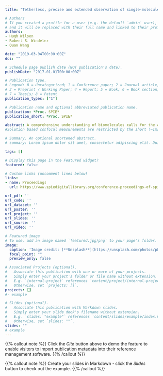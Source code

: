 ```yaml
---
title: "Tetherless, precise and extended observation of single-molecule FRET in an Anti-Brownian trap"

# Authors
# If you created a profile for a user (e.g. the default `admin` user), write the username (folder name) here 
# and it will be replaced with their full name and linked to their profile.
authors:
- Hugh Wilson
- Robert S. Windeler
- Quan Wang

date: "2019-03-04T00:00:00Z"
doi: ""

# Schedule page publish date (NOT publication's date).
publishDate: "2017-01-01T00:00:00Z"

# Publication type.
# Legend: 0 = Uncategorized; 1 = Conference paper; 2 = Journal article;
# 3 = Preprint / Working Paper; 4 = Report; 5 = Book; 6 = Book section;
# 7 = Thesis; 8 = Patent
publication_types: ["1"]

# Publication name and optional abbreviated publication name.
publication: *Proc. SPIE*
publication_short: *Proc. SPIE*

abstract: A comprehensive understanding of biomolecules calls for the ability to observe single-molecule dynamics at the nanometer scale without constraints. Single-molecule Forster resonance energy transfer (smFRET) is a powerful tool for probing nanoscale dynamics, but existing modalities have limitations. 
#Solution based confocal measurements are restricted by the short (~1ms) diffusion limited observation time. Surface immobilized #measurements can extend the observation window, but at the expense of the molecule?s translational and rotational degrees of freedom. #Moreover, there is always a concern that immobilization may perturb the biomolecule?s function. We overcome these limitations by #combining smFRET optics with the capability to isolate individual molecules in solution using an Anti-Brownian ELectrokinetic (ABEL) #trap. Our new platform, ABEL-FRET, enables photon-by-photon recording of smFRET trajectories over tens of seconds in solution, #without tethering the molecule to a surface. We first demonstrate ABELFRET using short (~10bp) DNA rulers and achieve near shot-#noise limited precision of std(E)~0.01 for 5,000 photons, which enables resolution of single base pair differences in a mixture of FRET-#labeled dsDNA molecules. We also demonstrate the capability to make simultaneous measurements of donor fluorescence lifetime and #smFRET.

# Summary. An optional shortened abstract.
# summary: Lorem ipsum dolor sit amet, consectetur adipiscing elit. Duis posuere tellus ac convallis placerat. Proin tincidunt magna sed ex sollicitudin condimentum.

tags: []

# Display this page in the Featured widget?
featured: false

# Custom links (uncomment lines below)
links:
- name: Proceedings
  url: https://www.spiedigitallibrary.org/conference-proceedings-of-spie/10884/2508631/Tetherless-precise-and-extended-observation-of-single-molecule-FRET-in/10.1117/12.2508631.full?SSO=1

url_pdf: ''
url_code: ''
url_dataset: ''
url_poster: ''
url_project: ''
url_slides: ''
url_source: ''
url_video: ''

# Featured image
# To use, add an image named `featured.jpg/png` to your page's folder. 
image:
  caption: 'Image credit: [**Unsplash**](https://unsplash.com/photos/pLCdAaMFLTE)'
  focal_point: ""
  preview_only: false

# Associated Projects (optional).
#   Associate this publication with one or more of your projects.
#   Simply enter your project's folder or file name without extension.
#   E.g. `internal-project` references `content/project/internal-project/index.md`.
#   Otherwise, set `projects: []`.
projects: []
#- example

# Slides (optional).
#   Associate this publication with Markdown slides.
#   Simply enter your slide deck's filename without extension.
#   E.g. `slides: "example"` references `content/slides/example/index.md`.
#   Otherwise, set `slides: ""`.
slides: ""
# example
---
```


{{% callout note %}}
Click the *Cite* button above to demo the feature to enable visitors to import publication metadata into their reference management software.
{{% /callout %}}

{{% callout note %}}
Create your slides in Markdown - click the *Slides* button to check out the example.
{{% /callout %}}

 
